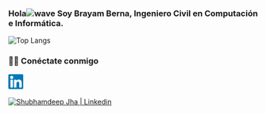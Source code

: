 ### Hola<img alt="wave" src="https://raw.githubusercontent.com/MartinHeinz/MartinHeinz/master/wave.gif" width="30px"> Soy Brayam Berna, Ingeniero Civil en Computación e Informática.

![Top Langs](https://github-readme-stats.vercel.app/api/top-langs/?username=brayanberna&show_icons=true)

<h3> 🤝🏻 Conéctate conmigo </h3>

  <a href="https://www.linkedin.com/in/himanshu-sheoran-ab047b152/"><img src="https://github.com/deut-erium/deut-erium/blob/master/assets/linkedin.svg" width="30px" alt="LinkedIn"></a>

<a href="https://www.linkedin.com/in/brayanberna/">
    <img alt="Shubhamdeep Jha | Linkedin" width="50px" src="https://pngimg.com/uploads/linkedIn/linkedIn_PNG38.png" />
</a>

<!--
**brayanberna/brayanberna** is a ✨ _special_ ✨ repository because its `README.md` (this file) appears on your GitHub profile.

Here are some ideas to get you started:

- 🔭 I’m currently working on ...
- 🌱 I’m currently learning ...
- 👯 I’m looking to collaborate on ...
- 🤔 I’m looking for help with ...
- 💬 Ask me about ...
- 📫 How to reach me: ...
- 😄 Pronouns: ...
- ⚡ Fun fact: ...
-->
